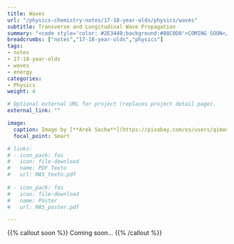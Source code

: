 ```yaml
---
title: Waves
url: "/physics-chemistry-notes/17-18-year-olds/physics/waves"
subtitle: Transverse and Longitudinal Wave Propagation
summary: "<code style='color: #2E3440;background:#88C0D0'>COMING SOON</code> <br> Transverse and Longitudinal Wave Propagation. Harmonic Wave Equation. Energy and Intensity. Sound and Light."
breadcrumbs: ["notes","17-18-year-olds","physics"]
tags:
- notes
- 17-18-year-olds
- waves
- energy
categories:
- Physics
weight: 4

# Optional external URL for project (replaces project detail page).
external_link: ""

image:
  caption: Image by [**Arek Socha**](https://pixabay.com/es/users/qimono-1962238/) on [Pixabay](https://pixabay.com/es/)
  focal_point: Smart

# links:
# - icon_pack: fas
#   icon: file-download
#   name: PDF Texto
#   url: MAS_texto.pdf
  
# - icon_pack: fas
#   icon: file-download
#   name: Póster
#   url: MAS_poster.pdf

---
```


{{% callout soon %}}
Coming soon...
{{% /callout %}}
